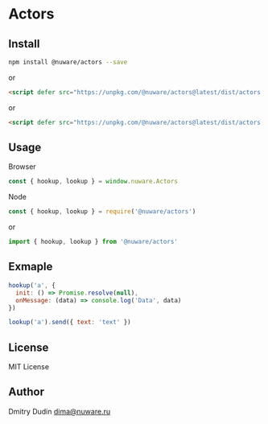 # Actors

## Install

```bash
npm install @nuware/actors --save
```

or

```html
<script defer src="https://unpkg.com/@nuware/actors@latest/dist/actors.umd.js"></script>
```

or

```html
<script defer src="https://unpkg.com/@nuware/actors@latest/dist/actors.umd.min.js"></script>
```


## Usage

Browser

```javascript
const { hookup, lookup } = window.nuware.Actors
```

Node

```javascript
const { hookup, lookup } = require('@nuware/actors')
```

or

```javascript
import { hookup, lookup } from '@nuware/actors'
```

## Exmaple

```javascript
hookup('a', {
  init: () => Promise.resolve(null),
  onMessage: (data) => console.log('Data', data)
})

lookup('a').send({ text: 'text' })
```

## License

MIT License

## Author

Dmitry Dudin <dima@nuware.ru>
